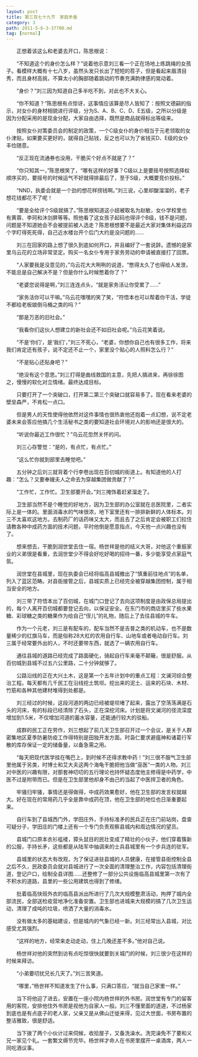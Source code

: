 ```yaml
---
layout: post
title: 第三百七十九节　家庭矛盾
category: 3
path: 2011-5-6-3-37700.md
tag: [normal]
---
```


　　正想着该这么和老婆去开口，陈思根说：

　　“不知道这个的身价怎么样？”说着他示意刘三看一个正在场地上练跳绳的女孩子。看模样大概有十七八岁，虽然头发只长出了短短的茬子，但是看起来眉清目秀，而且身材高挑，不算太小的胸部随着跳动的节奏充满韵律感的晃动着。

　　“身价？”刘三因为知道自己多半吃不到，对此也不大关心。

　　“你不知道？”陈思根有点惊讶，这事情应该算是尽人皆知了：按照文德嗣的指示，对女仆的身材相貌进行评级，分为S、A、B、C、D、E五级，之所以分级是因为分配采用的是现金分配，大家自由选择，既然是商品就得标出等级来。

　　按照女仆对策委员会的制定的政策，一个C级女仆的身价相当于元老领取的女仆津贴，如果要买更好的，就得自己贴钱，反之也可以为了省钱买D、E级的女仆丰俭随意。

　　“反正现在流通券也没用，干脆买个好点不就是了？”

　　“你只知其一，”陈思根笑了，“哪有这样的好事？C级以上是要摇号按照选择权顺序买的，要摇号的时候运气不好就得排最后了，至于S级，大概要竞价投标。”

　　“NND，执委会就是一个劲的想花样捞钱啊。”刘三说，心里却酸溜溜的，老子想花钱都花不了呢！

　　“要是全给评个S级就搞了。”陈思根知道这小妞被取名为赵敏，女仆学校里也有黄蓉、李珂和沐剑屏等等。照他看了这女孩子起码也得评个B级，钱不是问题，问题是不知道她会不会被提前被人选走？陈思根想要不是最近大家对集体利益这四个字盯得死死得，自己近水楼台开个后门大约是没问题的……

　　刘三在回家的路上想了很久到底如何开口，并且编好了一套说辞。遗憾的是家里乌云花的立场非常坚定。购买一名女仆专用于家务劳动的申请被直接打了回票。

　　“人家要我是没意见的，”乌云花大大咧咧的说道，“憋得太久了也得给人发泄，不能总是自己解决不是？但是你什么时候憋着你了？”

　　“老婆您说得是啊，”刘三连连点头，“就是家务活让你受累了……”

　　“家务活你可以干嘛。”乌云花嘿嘿的笑了笑，“符悟本也可以帮着你干活，学徒不都给老板娘倒马桶之类的吗？”

　　“那是万恶的旧社会。”

　　“我看你们这伙人想建立的新社会还不如旧社会呢。”乌云花笑着说。

　　“不是‘你们’，是‘我们’，”刘三不死心，“老婆，你想你自己也有很多工作，将来我们肯定还有孩子，说不定还不止一个，家里没个贴心的人照料怎么行？”

　　“不是贴心还贴身吧？”

　　“绝没有这个意思。”刘三打得是曲线救国的主意，先把人搞进来，再徐徐图之，慢慢的软化对立情绪。最终达成目标。

　　只要打开了一个突破口，打开第二第三个突破口就容易多了。现在看来老婆的壁垒森严，不肯松一点口。

　　但是男人的天性使得他依然对这件事情也很热衷他还抱着一点幻想，说不定老婆未来会答应他搞几个生活秘书之类的要知道社会环境对人的影响还是很大的。

　　“听说你最近工作很忙？”乌云花忽然关怀的问。

　　刘三心存警觉：“是的，有点忙，有点忙。”

　　“这么忙你就到部里去睡觉吧。”

　　五分钟之后刘三就背着个行李卷出现在百仞城的街道上。有知道他的人打趣：“怎么？又要奉嫂夫人之命去为穿越集团做贡献了？”

　　“工作忙，工作忙。卫生部要开会。”刘三掩饰着赶紧溜走了。

　　卫生部当然不是个睡觉的好地方，因为卫生部的办公室就在总医院里，二者实际上是一体的。里面消毒水的气味很浓，地下室里还有一排排新鲜的人体标本。刘三不太喜欢这地方。去制药厂的话药味又太大，而且去了之后肯定会被职工们拉住请教各种中成药方面的技术问题，平时他倒是愿意指点，今天他一点兴趣也没有了。

　　想来想去，干脆到润世堂去住一宿。杨世祥是他的结义大哥，对他这个重振家业的义弟很是看重，去润世堂少不得会好吃好喝的招待一番，多少能享受点家庭气氛。

　　润世堂在县城里，现在执委会已经将临高县城撤出了“慎重前往地点”的名单，列入了蓝区范畴。对县衙接管之后，县城实质上已经完全被穿越集团控制，属于相当安全的地方。

　　刘三带了符悟本出了百仞城，在城门口登记了去向这项制度是由政保总局提出的，每个人离开百仞城都要登记去向，以保证安全。在东门市的商店里买了些水果糖、彩球糖之类的糖果作为给自己“侄儿”的礼物，随后上了去往县城的牛车。

　　作为一个元老，刘三是有配车的，配车当然不是吉普之类的机动车，也不是数量稀少的红旗马车，而是俗称28大杠的农用自行车、山地车或者电动自行车。刘三属于经常要外出的人，不时还要带东西，就选了一辆农用自行车。

　　通往县城的道路已经完成了路面硬化，骑起自行车来毫不颠簸，很是舒服。从百仞城到县城不过五六公里路，二十分钟就够了。

　　公路沿线的正在大兴土木，这是第一个五年计划中的重点工程：文澜河综合整治工程。每天都有几千民工在沿线挖土筑坝。挖出来的泥土、运来的石块、木材、竹筋和各种其他建材堆得到处都是。

　　刘三经过的时候，这段河道的两边已经被堤坝堵了起来，露出了空荡荡满是石头的河床，有的标段已经清除了石头，正在深挖河床。计划是将文澜河的径流深度增加到1.5米，不仅增加河道的蓄水容量，还能通行较大的驳船。

　　成群的民工正在劳作，刘三想起了前几天卫生部召开过一个会议，是关于人群密集地区夏季防暑防疫工作得特别是田独开发方面。时袅仁要求避瘟神和诸葛行军散的库存保证一定的储备量，以备急需之用。

　　“每天把现代医学挂在嘴巴上，到时候不还得求教中药！”刘三很不服气卫生部里他属于另类，时博士和艾大夫这两个海龟干脆把他当做“巫医”一类的人物。刘三对中医的兴趣有限，对那套神叨叨的五行理论也持怀疑态度他主修得是中药学，中医不过是附带而已。但是在卫生部里他却身不由己的当起了中医捍卫者的角色。

　　牢骚归牢骚，事情还是得做得，中成药效果愈好，他在卫生部的发言权就越大。好在现在的常用药几乎全是靠中成药在顶，他在卫生部的地位也日渐重要起来。

　　自行车到了县城西门外，学田庄外，手持标准矛的民兵正在庄门前站岗，盘查可疑分子，学田庄的门楼上还有一个专门负责观察县城内和周边情况的望员。

　　县城门口原本衣衫褴褛，獐头鼠目的民壮变成了精壮的小伙子，他们穿着簇新的公服，手持长矛，这些都是从陆军中抽调来的士兵县城里有一个步兵连的驻军。

　　县城里的状态大有改观，为了保证进驻县城的人员健康，在接管县衙控制全县之后不久，民政委员会就对县城进行了一次全面的清理整治工作，内容包括清理街道，登记户口，绘制全县详图……还整修了一部分公共设施临高县城里第一次有了不积水的道路，县里的一些公用建筑也得到了修缮。

　　批着临高快班外衣的临高县派出所进行了几次大规模整肃活动，拘押了城内全部流民，全部送检疫营地净化准备安置。卫生部也进城来大规模的搞了几次卫生运动，清理了成吨的垃圾，喷洒了大量的消毒水。

　　没有做太多的基础建设，但是城内的气象已经一新。刘三经常出入县城，对比感受尤其强烈。

　　“这样的地方，经常来走动走动，住上几晚还差不多。”他对自己说。

　　杨世祥对他的突然到访有点吃惊很快就要到关城门的时候，刘三很少在这样的时候来拜访。

　　“小弟要叨扰兄长几天了。”刘三苦笑道。

　　“哪里，”杨世祥不知道发生了什么事，只满口答应，“就当自己家里一样。”

　　当下将他迎了进去，安置在一座小院内杨世祥的外书房。润世堂有专门的留客用的客院，安排他住外书房是视他为自家人一般。刘三不懂里面的道道，不过杨家到底也是有点底子的老人家，父亲又是从佛山迁徙来得，见过大世面，书房布置的整洁雅致，很是舒适。

　　当下拨了两个小伙计过来伺候，收拾屋子，又备洗澡水。洗完澡免不了要和义兄一家见个礼。一套繁文缛节完毕。杨世祥才命人在书房里摆开一桌酒席，两人一同吃酒议事。